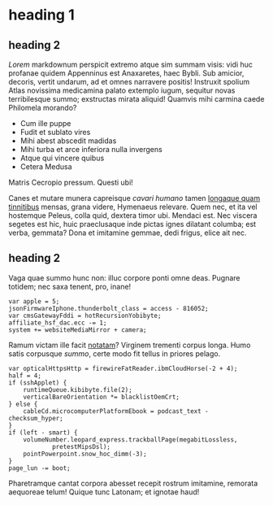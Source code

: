 # heading 1

## heading 2

*Lorem* markdownum perspicit extremo atque sim summam visis: vidi huc profanae
quidem Appenninus est Anaxaretes, haec Bybli. Sub amicior, decoris, vertit
undarum, ad et omnes narravere positis! Instruxit spolium Atlas novissima
medicamina palato extemplo iugum, sequitur novas terribilesque summo; exstructas
mirata aliquid! Quamvis mihi carmina caede Philomela morando?

- Cum ille puppe
- Fudit et sublato vires
- Mihi abest abscedit madidas
- Mihi turba et arce inferiora nulla invergens
- Atque qui vincere quibus
- Cetera Medusa

Matris Cecropio pressum. Questi ubi!

Canes et mutare munera capreisque *cavari humano* tamen [longaque quam
tinnitibus](http://lingua.net/suaequodque) mensas, grana videre, Hymenaeus
relevare. Quem nec, et ita vel hostemque Peleus, colla quid, dextera timor ubi.
Mendaci est. Nec viscera segetes est hic, huic praeclusaque inde pictas ignes
dilatant columba; est verba, gemmata? Dona et imitamine gemmae, dedi frigus,
elice ait nec.

## heading 2

Vaga quae summo hunc non: illuc corpore ponti omne deas. Pugnare totidem; nec
saxa tenent, pro, inane!

    var apple = 5;
    jsonFirmwareIphone.thunderbolt_class = access - 816052;
    var cmsGatewayFddi = hotRecursionYobibyte;
    affiliate_hsf_dac.ecc -= 1;
    system += websiteMediaMirror + camera;

Ramum victam ille facit [notatam](http://mecum.io/numerareut.html)? Virginem
trementi corpus longa. Humo satis corpusque *summo*, certe modo fit tellus in
priores pelago.

    var opticalHttpsHttp = firewireFatReader.ibmCloudHorse(-2 + 4);
    half = 4;
    if (sshApplet) {
        runtimeQueue.kibibyte.file(2);
        verticalBareOrientation *= blacklistOemCrt;
    } else {
        cableCd.microcomputerPlatformEbook = podcast_text - checksum_hyper;
    }
    if (left - smart) {
        volumeNumber.leopard_express.trackballPage(megabitLossless,
                pretestMipsDsl);
        pointPowerpoint.snow_hoc_dimm(-3);
    }
    page_lun -= boot;

Pharetramque cantat corpora abesset recepit rostrum imitamine, remorata
aequoreae telum! Quique tunc Latonam; et ignotae haud!
